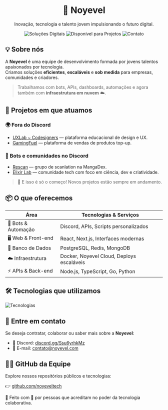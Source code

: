 <h1 align="center">🌟 Noyevel</h1>

<p align="center">
  Inovação, tecnologia e talento jovem impulsionando o futuro digital.
</p>

<p align="center">
  <img alt="Soluções Digitais" src="https://img.shields.io/badge/Solu%C3%A7%C3%B5es-Digitais-8b5cf6?style=for-the-badge">
  <img alt="Disponível para Projetos" src="https://img.shields.io/badge/Dispon%C3%ADvel-para%20Projetos-22c55e?style=for-the-badge">
  <img alt="Contato" src="https://img.shields.io/badge/Contato-contato@noyevel.com-blue?style=for-the-badge">
</p>

## 💡 Sobre nós

A **Noyevel** é uma equipe de desenvolvimento formada por jovens talentos apaixonados por tecnologia.  
Criamos soluções **eficientes**, **escaláveis** e **sob medida** para empresas, comunidades e criadores.

> Trabalhamos com bots, APIs, dashboards, automações e agora também com **infraestrutura em nuvem** ☁️.

## 🚀 Projetos em que atuamos

### 🌍 Fora do Discord
- [UXLab ~ Codesigners](https://www.codesigners.ai/) — plataforma educacional de design e UX.
- [GamingFuel](https://gamingfuel.gg/) — plataforma de vendas de produtos top-up.

### 💬 Bots e comunidades no Discord
- [Rescan](https://mangadex.org/group/b74b061e-f5a7-4245-8afa-1d7350dee3c8/rescan) — grupo de scanlation na MangaDex.
- [Elixir Lab](https://discord.gg/elixirlab) — comunidade tech com foco em ciência, dev e criatividade.

> 🚧 E isso é só o começo! Novos projetos estão sempre em andamento.

## 📦 O que oferecemos

| Área | Tecnologias & Serviços |
|------|-----------------------|
| 🤖 Bots & Automação | Discord, APIs, Scripts personalizados |
| 🖥️ Web & Front-end | React, Next.js, Interfaces modernas |
| 💾 Banco de Dados | PostgreSQL, Redis, MongoDB |
| ☁️ Infraestrutura | Docker, Noyevel Cloud, Deploys escaláveis |
| ⚡ APIs & Back-end | Node.js, TypeScript, Go, Python |

## 🛠️ Tecnologias que utilizamos

![Tecnologias](https://github-widgetbox.vercel.app/api/skills?software=linux,windows,vscode,react,typescript,nodejs)

## 🤝 Entre em contato

Se deseja contratar, colaborar ou saber mais sobre a **Noyevel**:

- 💬 Discord: [discord.gg/Ssu6yrhkMz](https://discord.gg/Ssu6yrhkMz)  
- 📧 E-mail: [contato@noyevel.com](mailto:contato@noyevel.com)

## 🧑‍💻 GitHub da Equipe

Explore nossos repositórios públicos e tecnologias:

👉 [github.com/noyeveltech](https://github.com/noyeveltech)

📍 Feito com 💜 por pessoas que acreditam no poder da tecnologia colaborativa.
